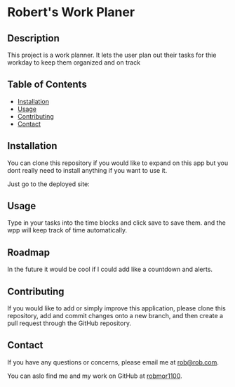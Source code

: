 # Robert's Work Planer


## Description
This project is a work planner. It lets the user plan out their tasks for thie workday to keep them organized and on track 



## Table of Contents

  * [Installation](#installation)
  * [Usage](#usage)
  * [Contributing](#contributing)
  * [Contact](#contact)


## Installation
You can clone this repository if you would like to expand on this app but you dont really need to install anything if you want to use it. 

Just go to the deployed site: 




## Usage
Type in your tasks into the time blocks and click save to save them. and the wpp will keep track of time automatically.


## Roadmap
In the future it would be cool if I could add like a countdown and alerts.



## Contributing

If you would like to add or simply improve this application, please clone this repository, add and commit changes onto a new branch, and then create a pull request through the GitHub repository.


## Contact 

If you have any questions or concerns, please email me at <a href="mailto: robmor1100">rob@rob.com</a>.

You can aslo find me and my work on GitHub at [robmor1100](https://github.com/robmor1100).

